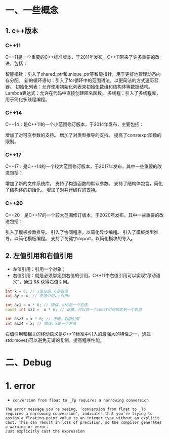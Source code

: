 # 一、一些概念

## 1. c++版本

### C++11

C++11是一个重要的C++标准版本，于2011年发布。C++11带来了许多重要的改进，包括：

智能指针：引入了shared_ptr和unique_ptr等智能指针，用于更好地管理动态内存分配。
新的循环语句：引入了for循环中的范围语法，以更简洁的方式遍历容器。
初始化列表：允许使用初始化列表来初始化数组和结构体等数据结构。
Lambda表达式：允许在代码中直接创建匿名函数。
多线程：引入了多线程库，用于简化多线程编程。
### C++14
C++14：是C++11的一个小范围修订版本，于2014年发布，主要包括：

增加了对可变参数的支持。
增加了对类型推导的支持。
提高了constexpr函数的限制。
### C++17
C++17：是C++14的一个较大范围修订版本，于2017年发布，其中一些重要的改进包括：

增加了新的文件系统库。
支持了构造函数的默认参数。
支持了结构体包含，简化了结构体的初始化。
增加了对并行编程的支持。
### C++20
C++20：是C++17的一个较大范围修订版本，于2020年发布，其中一些重要的改进包括：

引入了模板参数推导。
引入了协同程序，以简化异步编程。
引入了模板类型推导，以简化模板编程。
支持了关键字import，以简化模块的导入。

## 2. 左值引用和右值引用

- 左值引用：引用一个对象；
- 右值引用：就是必须绑定到右值的引用，C++11中右值引用可以实现“移动语义”，通过 && 获得右值引用。

```cpp
int x = 6; // x是左值，6是右值
int &y = x; // 左值引用，y引用x

int &z1 = x * 6; // 错误，x*6是一个右值
const int &z2 =  x * 6; // 正确，可以将一个const引用绑定到一个右值

int &&z3 = x * 6; // 正确，右值引用
int &&z4 = x; // 错误，x是一个左值
```

右值引用和相关的移动语义是C++11标准中引入的最强大的特性之一，通过std::move()可以避免无谓的复制，提高程序性能。



# 二、Debug

# 1. error

- `conversion from float to _Tp requires a narrowing conversion`

```
The error message you’re seeing, ‘conversion from float to _Tp requires a narrowing conversion’, indicates that you’re trying to assign a floating-point value to an integer type without an explicit cast. This can result in loss of precision, so the compiler generates a warning or error.
Just explicitly cast the expression
```



